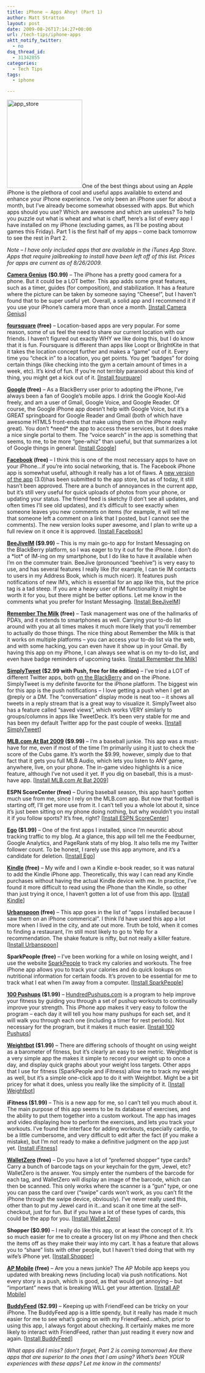 ```yaml
---
title: iPhone – Apps Ahoy! (Part 1)
author: Matt Stratton
layout: post
date: 2009-08-26T17:14:27+00:00
url: /tech-tips/iphone-apps
aktt_notify_twitter:
  - no
dsq_thread_id:
  - 31342855
categories:
  - Tech Tips
tags:
  - iphone

---
```

<img class="alignright size-full wp-image-5539" title="app_store" src="/wp-content/uploads/2009/08/app_store.jpg" alt="app_store" width="197" height="231" srcset="/wp-content/uploads/2009/08/app_store.jpg 281w, /wp-content/uploads/2009/08/app_store-255x300.jpg 255w" sizes="(max-width: 197px) 100vw, 197px" />One of the best things about using an Apple iPhone is the plethora of cool and useful apps available to extend and enhance your iPhone experience. I&#8217;ve only been an iPhone user for about a month, but I&#8217;ve already become somewhat obsessed with apps. But which apps should you use? Which are awesome and which are useless? To help you puzzle out what is wheat and what is chaff, here&#8217;s a list of every app I have installed on my iPhone (excluding games, as I&#8217;ll be posting about games this Friday). Part 1 is the first half of my apps &#8211; come back tomorrow to see the rest in Part 2.

_Note &#8211; I have only included apps that are available in the iTunes App Store. Apps that require jailbreaking to install have been left off of this list. Prices for apps are current as of 8/26/2009._

<a href="http://www.codegoo.com/" target="_blank"><strong>Camera Genius</strong></a> **($0.99)** &#8211; The iPhone has a pretty good camera for a phone. But it could be a LOT better. This app adds some great features, such as a timer, guides (for composition), and stabilization. It has a feature where the picture can be taken by someone saying &#8220;Cheese!&#8221;, but I haven&#8217;t found that to be super useful yet. Overall, a solid app and I recommend it if you use your iPhone&#8217;s camera more than once a month. <a href="http://phobos.apple.com/WebObjects/MZStore.woa/wa/viewSoftware?id=304169579&mt=8" target="_blank">[Install Camera Genius]</a>

**<a href="http://playfoursquare.com/" target="_blank">foursquare</a> (free)** &#8211; Location-based apps are very popular. For some reason, some of us feel the need to share our current location with our friends. I haven&#8217;t figured out exactly WHY we like doing this, but I do know that it is fun. Foursquare is different than apps like Loopt or BrightKite in that it takes the location concept further and makes a &#8220;game&#8221; out of it. Every time you &#8220;check in&#8221; to a location, you get points. You get &#8220;badges&#8221; for doing certain things (like checking into the gym a certain amount of times in a week, etc). It&#8217;s kind of fun. If you&#8217;re not terribly paranoid about this kind of thing, you might get a kick out of it. <a href="http://itunes.com/app/foursquare" target="_blank">[Install fourquare]</a>

**<a href="http://www.google.com/mobile/products/search.html#p=apple" target="_blank">Google</a> (free)** &#8211; As a BlackBerry user prior to adopting the iPhone, I&#8217;ve always been a fan of Google&#8217;s mobile apps. I drink the Google Kool-Aid freely, and am a user of Gmail, Google Voice, and Google Reader. Of course, the Google iPhone app doesn&#8217;t help with Google Voice, but it&#8217;s a GREAT springboard for Google Reader and Gmail (both of which have awesome HTML5 front-ends that make using them on the iPhone really great). You don&#8217;t \*need\* the app to access these services, but it does make a nice single portal to them. The &#8220;voice search&#8221; in the app is something that seems, to me, to be more &#8220;gee-whiz&#8221; than useful, but that summarizes a lot of Google things in general. [<a href="http://phobos.apple.com/WebObjects/MZStore.woa/wa/viewSoftware?id=284815942&mt=8" target="_blank">Install Google</a>]

**<a href="http://www.facebook.com/apps/application.php?id=6628568379" target="_blank">Facebook</a> (free)** &#8211; I think this is one of the most necessary apps to have on your iPhone&#8230;if you&#8217;re into social networking, that is. The Facebook iPhone app is somewhat useful, although it really has a lot of flaws. A <a href="http://www.facebook.com/search/?q=facebook+iphone&init=quick#/note.php?note_id=145061571354" target="_blank">new version of the app</a> (3.0)has been submitted to the app store, but as of today, it still hasn&#8217;t been approved. There are a bunch of annoyances in the current app, but it&#8217;s still very useful for quick uploads of photos from your phone, or updating your status. The friend feed is sketchy (I don&#8217;t see all updates, and often times I&#8217;ll see old updates), and it&#8217;s difficult to see exactly when someone leaves you new comments on items (for example, it will tell me that someone left a comment on a link that I posted, but I cannot see the comments). The new version looks super awesome, and I plan to write up a full review on it once it is approved. [<a href="http://phobos.apple.com/WebObjects/MZStore.woa/wa/viewSoftware?id=284882215&mt=8" target="_blank">Install Facebook</a>]

**<a href="http://www.beejive.com/iphone/" target="_blank">BeeJiveIM</a> ($9.99)** &#8211; This is my main go-to app for Instant Messaging on the BlackBerry platform, so I was eager to try it out for the iPhone. I don&#8217;t do a \*lot\* of IM-ing on my smartphone, but I do like to have it available when I&#8217;m on the commuter train. BeeJive (pronounced &#8220;beehive&#8221;) is very easy to use, and has several features I really like (for example, I can tie IM contacts to users in my Address Book, which is much nicer). It features push notifications of new IM&#8217;s, which is essential for an app like this, but the price tag is a tad steep. If you are a heavy user of IM functionality it might be worth it for you, but there might be better options. Let me know in the comments what you prefer for Instant Messaging. [<a href="http://itunes.apple.com/WebObjects/MZStore.woa/wa/viewSoftware?id=291720439&mt=8" target="_blank">Install BeeJiveIM</a>]

**<a href="http://www.rememberthemilk.com/services/iphone/" target="_blank">Remember The Milk</a> (free)** &#8211; Task management was one of the hallmarks of PDA&#8217;s, and it extends to smartphones as well. Carrying your to-do list around with you at all times makes it much more likely that you&#8217;ll remember to actually do those things. The nice thing about Remember the Milk is that it works on multiple platforms &#8211; you can access your to-do list via the web, and with some hacking, you can even have it show up in your Gmail. By having this app on my iPhone, I can always see what is on my to-do list, and even have badge reminders of upcoming tasks. [<a href="http://itunes.apple.com/WebObjects/MZStore.woa/wa/viewSoftware?id=293561396&mt=8" target="_blank">Install Remember the Milk</a>]

**<a href="http://motionobj.com/simplytweet/" target="_blank">SimplyTweet</a> ($2.99 with Push, free for lite edition)** &#8211; I&#8217;ve tried a LOT of different Twitter apps, both <a href="/2009/02/19/blackberry-twitter-client-shoot-out/" target="_blank">on the BlackBerry</a> and on the iPhone. SimplyTweet is my definite favorite for the iPhone platform. The biggest win for this app is the push notifications &#8211; I love getting a push when I get an @reply or a DM. The &#8220;conversation&#8221; display mode is neat too &#8211; it shows all tweets in a reply stream that is a great way to visualize it. SimplyTweet also has a feature called &#8220;saved views&#8221;, which works VERY similarly to groups/columns in apps like TweetDeck. It&#8217;s been very stable for me and has been my default Twitter app for the past couple of weeks. [<a href="http://itunes.apple.com/WebObjects/MZStore.woa/wa/viewSoftware?id=299453970&mt=8" target="_blank">Install SimplyTweet</a>]

**<a href="http://www.mlb.com/mobile/iphone/" target="_blank">MLB.com At Bat 2009</a> ($9.99)** &#8211; I&#8217;m a baseball junkie. This app was a must-have for me, even if most of the time I&#8217;m primarily using it just to check the score of the Cubs game. It&#8217;s worth the $9.99, however, simply due to that fact that it gets you full MLB Audio, which lets you listen to ANY game, anywhere, live, on your phone. The in-game video highlights is a nice feature, although I&#8217;ve not used it yet. If you dig on baseball, this is a must-have app. [<a href="http://itunes.apple.com/WebObjects/MZStore.woa/wa/viewSoftware?id=309327900&mt=8" target="_blank">Install MLB.com At Bat 2009</a>]

**ESPN ScoreCenter (free)** &#8211; During baseball season, this app hasn&#8217;t gotten much use from me, since I rely on the MLB.com app. But now that football is starting off, I&#8217;ll get more use from it. I can&#8217;t tell you a whole lot about it, since it&#8217;s just been sitting on my phone doing nothing, but why wouldn&#8217;t you install it if you follow sports? It&#8217;s free, right? [<a href="http://itunes.apple.com/WebObjects/MZStore.woa/wa/viewSoftware?id=317469184&mt=8" target="_blank">Install ESPN ScoreCenter</a>]

**<a href="http://ego-app.com/" target="_blank">Ego</a> ($1.99)** &#8211; One of the first apps I installed, since I&#8217;m neurotic about tracking traffic to my blog. At a glance, this app will tell me the Feedburner, Google Analytics, and PageRank stats of my blog. It also tells me my Twitter follower count. To be honest, I rarely use this app anymore, and it&#8217;s a candidate for deletion. [<a href="http://itunes.apple.com/WebObjects/MZStore.woa/wa/viewSoftware?id=306785502&mt=8" target="_blank">Install Ego</a>]

**<a href="http://www.amazon.com/gp/feature.html?ie=UTF8&docId=1000301301" target="_blank">Kindle</a> (free)** &#8211; My wife and I own a Kindle e-book reader, so it was natural to add the Kindle iPhone app. Theoretically, this way I can read any Kindle purchases without having the actual Kindle device with me. In practice, I&#8217;ve found it more difficult to read using the iPhone than the Kindle, so other than just trying it once, I haven&#8217;t gotten a lot of use from this app. [<a href="http://itunes.apple.com/WebObjects/MZStore.woa/wa/viewSoftware?id=302584613&mt=8" target="_blank">Install Kindle</a>]

**<a href="http://www.urbanspoon.com/blog/27/Urbanspoon-on-the-iPhone.html" target="_blank">Urbanspoon</a> (free)** &#8211; This app goes in the list of &#8220;apps I installed because I saw them on an iPhone commerical&#8221;. I think I&#8217;d have used this app a lot more when I lived in the city, and ate out more. Truth be told, when it comes to finding a restaurant, I&#8217;m still most likely to go to Yelp for a recommendation. The shake feature is nifty, but not really a killer feature. [<a href="http://itunes.apple.com/WebObjects/MZStore.woa/wa/viewSoftware?id=284708449&mt=8" target="_blank">Install Urbanspoon</a>]

**SparkPeople (free)** &#8211; I&#8217;ve been working for a while on losing weight, and I use the website <a href="http://www.google.com/url?sa=t&source=web&ct=res&cd=1&url=http%3A%2F%2Fwww.sparkpeople.com%2F&ei=xVWVSpCBPIvEMMaJsPoH&usg=AFQjCNHjszLImYWKcqBSfSE451Om1RAwFg&sig2=v9wFBYqLJOXvo53ZsTmGnA" target="_blank">SparkPeople</a> to track my calories and workouts. The free iPhone app allows you to track your calories and do quick lookups on nutritional information for certain foods. It&#8217;s proven to be essential for me to track what I eat when I&#8217;m away from a computer. [<a href="http://itunes.apple.com/WebObjects/MZStore.woa/wa/viewSoftware?id=305430463&mt=8" target="_blank">Install SparkPeople</a>]

**<a href="http://hundredpushups.com/iphoneapp.html" target="_blank">100 Pushups</a> ($1.99)** &#8211; <a href="http://HundredPushups.com" target="_blank">HundredPushups.com</a> is a program to help improve your fitness by guiding you through a set of pushup workouts to continually improve your strength. This iPhone app makes it very easy to follow the program &#8211; each day it will tell you how many pushups for each set, and it will walk you through each one (including a timer for rest periods). Not necessary for the program, but it makes it much easier. [<a href="http://itunes.apple.com/WebObjects/MZStore.woa/wa/viewSoftware?id=301174591&mt=8" target="_blank">Install 100 Pushups</a>]

**<a href="http://tapbots.com/weightbot/" target="_blank">Weightbot</a> ($1.99)** &#8211; There are differing schools of thought on using weight as a barometer of fitness, but it&#8217;s clearly an easy to see metric. Weightbot is a very simple app the makes it simple to record your weight up to once a day, and display quick graphs about your weight loss targets. Other apps that I use for fitness (SparkPeople and iFitness) allow me to track my weight as well, but it&#8217;s a simple one-click app to do it with Weightbot. Might be a bit pricey for what it does, unless you really like the simplicity of it. [<a href="http://itunes.apple.com/WebObjects/MZStore.woa/wa/viewSoftware?id=293642937&mt=8" target="_blank">Install Weightbot</a>]

**iFitness ($1.99)** &#8211; This is a new app for me, so I can&#8217;t tell you much about it. The main purpose of this app seems to be its database of exercises, and the ability to put them together into a custom workout. The app has images and video displaying how to perform the exercises, and lets you track your workouts. I&#8217;ve found the interface for adding workouts, especially cardio, to be a little cumbersome, and very difficult to edit after the fact (if you make a mistake), but I&#8217;m not ready to make a definitive judgment on the app just yet. [<a href="http://itunes.apple.com/WebObjects/MZStore.woa/wa/viewSoftware?id=290451423&mt=8" target="_blank">Install iFitness</a>]

**<a href="http://www.walletzero.com/" target="_blank">WalletZero</a> (free)** &#8211; Do you have a lot of &#8220;preferred shopper&#8221; type cards? Carry a bunch of barcode tags on your keychain for the gym, Jewel, etc? WalletZero is the answer. You simply enter the numbers of the barcode for each tag, and WalletZero will display an image of the barcode, which can then be scanned. This only works where the scanner is a &#8220;gun&#8221; type, or one you can pass the card over (&#8220;swipe&#8221; cards won&#8217;t work, as you can&#8217;t fit the iPhone through the swipe device, obviously). I&#8217;ve never really used this, other than to put my Jewel card in it&#8230;and scan it one time at the self-checkout, just for fun. But if you have a lot of these types of cards, this could be the app for you. [<a href="http://itunes.apple.com/WebObjects/MZStore.woa/wa/viewSoftware?id=303786428&mt=8" target="_blank">Install Wallet Zero</a>]

**Shopper ($0.99)** &#8211; I really do like this app, or at least the concept of it. It&#8217;s so much easier for me to create a grocery list on my iPhone and then check the items off as they make their way into my cart. It has a feature that allows you to &#8220;share&#8221; lists with other people, but I haven&#8217;t tried doing that with my wife&#8217;s iPhone yet. [<a href="http://itunes.apple.com/WebObjects/MZStore.woa/wa/viewSoftware?id=284776127&mt=8" target="_blank">Install Shopper</a>]

**<a href="http://www.ap.org/mobile/" target="_blank">AP Mobile</a> (free)** &#8211; Are you a news junkie? The AP Mobile app keeps you updated with breaking news (including local) via push notifications. Not every story is a push, which is good, as that would get annoying &#8211; but &#8220;important&#8221; news that is breaking WILL get your attention. [<a href="http://itunes.apple.com/WebObjects/MZStore.woa/wa/viewSoftware?id=284901416&mt=8" target="_blank">Install AP Mobile</a>]

**<a href="http://www.codewalrus.com/buddyfeed/" target="_blank">BuddyFeed</a> ($2.99)** &#8211; Keeping up with FriendFeed can be tricky on your iPhone. The BuddyFeed app is a little spendy, but it really has made it much easier for me to see what&#8217;s going on with my FriendFeed&#8230;which, prior to using this app, I always forgot about checking. It certainly makes me more likely to interact with FriendFeed, rather than just reading it every now and again. [<a href="http://itunes.apple.com/WebObjects/MZStore.woa/wa/viewSoftware?id=301511123&mt=8" target="_blank">Install BuddyFeed</a>]

_What apps did I miss? (don&#8217;t forget, Part 2 is coming tomorrow) Are there apps that are superior to the ones that I am using? What&#8217;s been YOUR experiences with these apps? Let me know in the comments!_